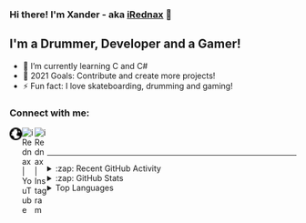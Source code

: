 ### Hi there! I'm Xander - aka [iRednax][website] 👋

## I'm a Drummer, Developer and a Gamer!

- 🌱 I’m currently learning C and C#
- 🥅 2021 Goals: Contribute and create more projects!
- ⚡ Fun fact: I love skateboarding, drumming and gaming!

### Connect with me:

[<img align="left" alt="xandernetwork.nl" width="22px" src="https://raw.githubusercontent.com/iconic/open-iconic/master/svg/globe.svg" />][website]
[<img align="left" alt="iRednax | YouTube" width="22px" src="https://cdn.jsdelivr.net/npm/simple-icons@v3/icons/youtube.svg" />][youtube]
[<img align="left" alt="iRednax | Instagram" width="22px" src="https://cdn.jsdelivr.net/npm/simple-icons@v3/icons/instagram.svg" />][instagram]

<br />
<br />

---

<details>
  <summary>:zap: Recent GitHub Activity</summary>
</details>

<details>
  <summary>:zap: GitHub Stats</summary>

  <img align="left" alt="iRednax's GitHub Stats" src="https://github-readme-stats.vercel.app/api?username=iRednax&show_icons=true&hide_border=true" />

</details>

<details>
<summary> Top Languages</summary>

<img align="left" alt="iRednax's Top Languages" src="https://github-readme-stats.vercel.app/api/top-langs/?username=iRednax&layout=compact" />

</details>

[website]: https://xandernetwork.nl/
[youtube]: https://www.youtube.com/channel/UCFdgVWebZ28s39YyEbft6Nw/
[instagram]: https://www.instagram.com/irednax/

